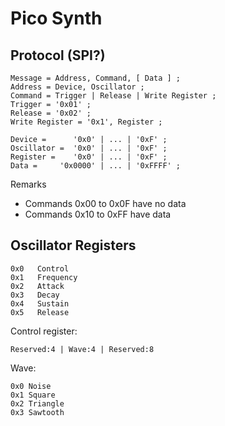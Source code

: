 # Pico Synth

## Protocol (SPI?)

    Message = Address, Command, [ Data ] ;
    Address = Device, Oscillator ;
    Command = Trigger | Release | Write Register ;
    Trigger = '0x01' ;
    Release = '0x02' ;
    Write Register = '0x1', Register ;

    Device =      '0x0' | ... | '0xF' ;
    Oscillator =  '0x0' | ... | '0xF' ;
    Register =    '0x0' | ... | '0xF' ;
    Data =     '0x0000' | ... | '0xFFFF' ;

Remarks
- Commands 0x00 to 0x0F have no data
- Commands 0x10 to 0xFF have data

## Oscillator Registers

    0x0   Control
    0x1   Frequency
    0x2   Attack
    0x3   Decay
    0x4   Sustain
    0x5   Release

Control register:

    Reserved:4 | Wave:4 | Reserved:8

Wave:

    0x0 Noise
    0x1 Square
    0x2 Triangle
    0x3 Sawtooth
